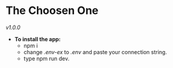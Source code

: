 # The Choosen One
_v1.0.0_

* __To install the app:__ 
   - npm i
   - change _.env-ex_ to _*.env*_ and paste your connection string.
   - type npm run dev.